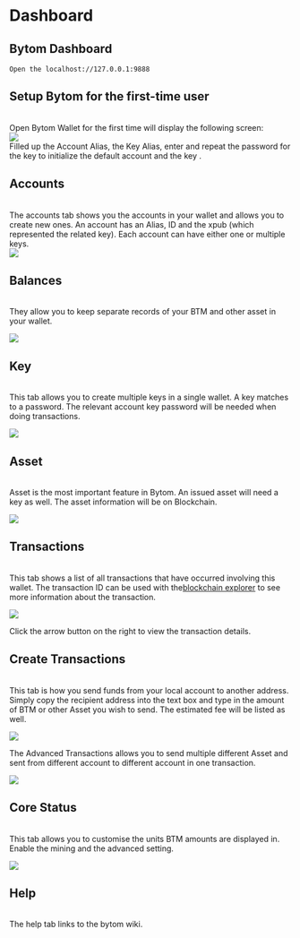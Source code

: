 # Dashboard

<a name="af4243e4"></a>
## Bytom Dashboard[](https://bytom.github.io/mydoc_wallet.html#bytom-dashboard)

```
Open the localhost://127.0.0.1:9888
```
<a name="51c31dfb"></a>
## Setup Bytom for the first-time user[](https://bytom.github.io/mydoc_wallet.html#setup-bytom-for-the-first-time-user)
<br />Open Bytom Wallet for the first time will display the following screen:<br />![](https://cdn.nlark.com/yuque/0/2019/png/241708/1555058142998-8d74e74f-ca2e-4c1b-9818-153ef3980cc4.png#align=left&display=inline&height=351&originHeight=1354&originWidth=2880&size=0&status=done&width=746)<br />Filled up the Account Alias, the Key Alias, enter and repeat the password for the key to initialize the default account and the key .

<a name="Accounts"></a>
## Accounts[](https://bytom.github.io/mydoc_wallet.html#accounts)
<br />The accounts tab shows you the accounts in your wallet and allows you to create new ones. An account has an Alias, ID and the xpub (which represented the related key). Each account can have either one or multiple keys.<br />![](https://cdn.nlark.com/yuque/0/2019/png/241708/1555058142772-e97ce68b-581e-4eb5-bbf6-82272fcc6a63.png#align=left&display=inline&height=352&originHeight=679&originWidth=1441&size=0&status=done&width=746)

<a name="Balances"></a>
## Balances[](https://bytom.github.io/mydoc_wallet.html#balances)
<br />They allow you to keep separate records of your BTM and other asset in your wallet.

![](https://cdn.nlark.com/yuque/0/2019/png/241708/1555058143375-12aede91-052e-4db4-aa30-299d184f909e.png#align=left&display=inline&height=350&originHeight=1350&originWidth=2880&size=0&status=done&width=746)

<a name="Key"></a>
## Key[](https://bytom.github.io/mydoc_wallet.html#key)
<br />This tab allows you to create multiple keys in a single wallet. A key matches to a password. The relevant account key password will be needed when doing transactions.

![](https://cdn.nlark.com/yuque/0/2019/png/241708/1555058143241-49f8ec8e-3679-4f56-8bf3-97493316a428.png#align=left&display=inline&height=354&originHeight=1366&originWidth=2880&size=0&status=done&width=746)

<a name="Asset"></a>
## Asset[](https://bytom.github.io/mydoc_wallet.html#asset)
<br />Asset is the most important feature in Bytom. An issued asset will need a key as well. The asset information will be on Blockchain.

![](https://cdn.nlark.com/yuque/0/2019/png/241708/1555058143622-9284b26c-170b-46d3-aaf1-e3037628ded8.png#align=left&display=inline&height=354&originHeight=684&originWidth=1442&size=0&status=done&width=746)

<a name="Transactions"></a>
## Transactions[](https://bytom.github.io/mydoc_wallet.html#transactions)
<br />This tab shows a list of all transactions that have occurred involving this wallet. The transaction ID can be used with the[blockchain explorer](https://blockmeta.com/) to see more information about the transaction.

![](https://cdn.nlark.com/yuque/0/2019/png/241708/1555058203290-b9cdde5a-21fa-4542-9500-e0328f0799f0.png#align=left&display=inline&height=350&originHeight=677&originWidth=1441&size=0&status=done&width=746)

Click the arrow button on the right to view the transaction details.

<a name="d13fbe30"></a>
## Create Transactions[](https://bytom.github.io/mydoc_wallet.html#create-transactions)
<br />This tab is how you send funds from your local account to another address. Simply copy the recipient address into the text box and type in the amount of BTM or other Asset you wish to send. The estimated fee will be listed as well.

![](https://cdn.nlark.com/yuque/0/2019/png/241708/1555058142756-ece8f132-0e9f-49a3-9fcf-24c4574f7419.png#align=left&display=inline&height=352&originHeight=1360&originWidth=2880&size=0&status=done&width=746)

The Advanced Transactions allows you to send multiple different Asset and sent from different account to different account in one transaction.

![](https://cdn.nlark.com/yuque/0/2019/png/241708/1555058215259-46780764-1104-4f82-950c-048f89f65e99.png#align=left&display=inline&height=353&originHeight=1364&originWidth=2880&size=0&status=done&width=746)

<a name="8556b420"></a>
## Core Status[](https://bytom.github.io/mydoc_wallet.html#core-status)
<br />This tab allows you to customise the units BTM amounts are displayed in. Enable the mining and the advanced setting.

![](https://cdn.nlark.com/yuque/0/2019/png/241708/1555058143439-8bd91536-2154-4caf-8f8e-ecd38b858f17.png#align=left&display=inline&height=352&originHeight=1358&originWidth=2880&size=0&status=done&width=746)

<a name="Help"></a>
## Help[](https://bytom.github.io/mydoc_wallet.html#help)
<br />The help tab links to the bytom wiki.
